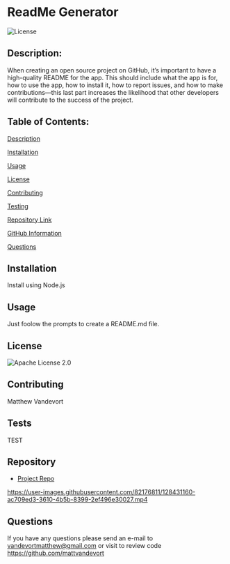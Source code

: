 # **ReadMe Generator**

  ![License](https://img.shields.io/badge/license-Apache%202.0-blue.svg)

  ## Description:
  When creating an open source project on GitHub, it’s important to have a high-quality README for the app. This should include what the app is for, how to use the app, how to install it, how to report issues, and how to make contributions—this last part increases the likelihood that other developers will contribute to the success of the project.

  ## Table of Contents:
  
[Description](#description)
  
[Installation](#installation)
  
[Usage](#usage)
  
[License](#license)
  
[Contributing](#contributing)
  
[Testing](#tests)
  
[Repository Link](#repo)
  
[GitHub Information](#githubUsername)
  
[Questions](##questions)
  
  ## Installation
  Install using Node.js

  ## Usage
  Just foolow the prompts to create a README.md file.

  ## License
  ![Apache License 2.0](http://www.apache.org/licenses/LICENSE-2.0)

  ## Contributing
  Matthew Vandevort

  ## Tests
  TEST

  ## Repository
  - [Project Repo](https://github.com/matthewvandevort/Good-README-Generator)

https://user-images.githubusercontent.com/82176811/128431160-ac709ed3-3610-4b5b-8399-2ef496e30027.mp4




  ## Questions
  If you have any questions please send an e-mail to vandevortmatthew@gmail.com or visit to review code https://github.com/mattvandevort

